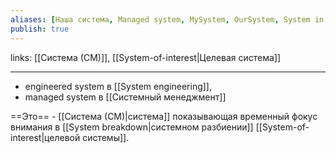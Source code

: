 ```yaml
---
aliases: [Наша система, Managed system, MySystem, OurSystem, System in hand, Система в руках] 
publish: true
---
```

links: [[Система (СМ)]], [[System-of-interest|Целевая система]]

---

- engineered system в [[System engineering]],
- managed system в [[Системный менеджмент]]

==Это== - [[Система (СМ)|система]] показывающая временный фокус внимания в [[System breakdown|системном разбиении]] [[System-of-interest|целевой системы]].